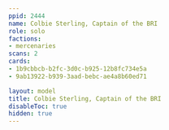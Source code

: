 ```yaml
---
ppid: 2444
name: Colbie Sterling, Captain of the BRI
role: solo
factions:
- mercenaries
scans: 2
cards:
- 1b9cbbcb-b2fc-3d0c-b925-12b8fc734e5a
- 9ab13922-b939-3aad-bebc-ae4a8b60ed71

layout: model
title: Colbie Sterling, Captain of the BRI
disableToc: true
hidden: true
---
```

